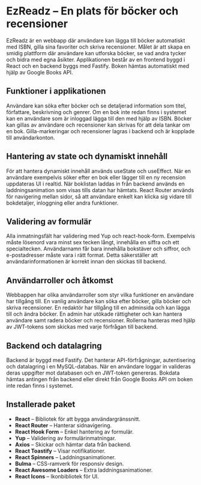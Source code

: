 # EzReadz – En plats för böcker och recensioner

EzReadz är en webbapp där användare kan lägga till böcker automatiskt med ISBN, gilla sina favoriter och skriva recensioner. Målet är att skapa en smidig plattform där användare kan utforska böcker, se vad andra tycker och bidra med egna åsikter. Applikationen består av en frontend byggd i React och en backend byggs med Fastify. Boken hämtas automatiskt med hjälp av Google Books API.

## Funktioner i applikationen

Användare kan söka efter böcker och se detaljerad information som titel, författare, beskrivning och genrer. Om en bok inte redan finns i systemet kan en användare som är inloggad lägga till den med hjälp av ISBN. Böcker kan gillas av användare och recensioner kan skrivas för att dela tankar om en bok. Gilla-markeringar och recensioner lagras i backend och är kopplade till användarkonton.

## Hantering av state och dynamiskt innehåll

För att hantera dynamiskt innehåll används useState och useEffect. När en användare exempelvis söker efter en bok eller lägger till en ny recension uppdateras UI i realtid. När boklistan laddas in från backend används en laddningsanimation som visas tills datan har hämtats. React Router används för navigering mellan sidor, så att användare enkelt kan klicka sig vidare till bokdetaljer, inloggning eller andra funktioner.

## Validering av formulär

Alla inmatningsfält har validering med Yup och react-hook-form. Exempelvis måste lösenord vara minst sex tecken långt, innehålla en siffra och ett specialtecken. Användarnamn får bara innehålla bokstäver och siffror, och e-postadresser måste vara i rätt format. Detta säkerställer att användarinformationen är korrekt innan den skickas till backend.

## Användarroller och åtkomst

Webbappen har olika användarroller som styr vilka funktioner en användare har tillgång till. En vanlig användare kan söka efter böcker, gilla böcker och skriva recensioner. En redaktör har tillgång till en adminsida och kan lägga till och ändra böcker. En admin har utökade rättigheter och kan hantera användare samt radera böcker och recensioner. Rollerna hanteras med hjälp av JWT-tokens som skickas med varje förfrågan till backend.

## Backend och datalagring

Backend är byggd med Fastify. Det hanterar API-förfrågningar, autentisering och datalagring i en MySQL-databas. När en användare loggar in valideras deras uppgifter mot databasen och en JWT-token genereras. Bokdata hämtas antingen från backend eller direkt från Google Books API om boken inte redan finns i systemet.

## Installerade paket

- **React** – Bibliotek för att bygga användargränssnitt.  
- **React Router** – Hanterar sidnavigering.  
- **React Hook Form** – Enkel hantering av formulär.  
- **Yup** – Validering av formulärinmatningar.  
- **Axios** – Skickar och hämtar data från backend.  
- **React Toastify** – Visar notifikationer.  
- **React Spinners** – Laddningsanimationer.  
- **Bulma** – CSS-ramverk för responsiv design.  
- **React Awesome Loaders** – Extra laddningsanimationer.  
- **React Icons** – Ikonbibliotek för UI.  
